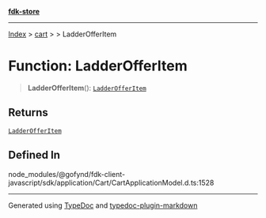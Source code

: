[**fdk-store**](../../../README.md)
***

[Index](../../../API.md) > [cart](../../README.md) > [<internal>](../README.md) > LadderOfferItem

# Function: LadderOfferItem

> **LadderOfferItem**(): [`LadderOfferItem`](../type-aliases/type-alias.LadderOfferItem.md)

## Returns

[`LadderOfferItem`](../type-aliases/type-alias.LadderOfferItem.md)

## Defined In

node\_modules/@gofynd/fdk-client-javascript/sdk/application/Cart/CartApplicationModel.d.ts:1528

***
Generated using [TypeDoc](https://typedoc.org/) and [typedoc-plugin-markdown](https://www.npmjs.com/package/typedoc-plugin-markdown)
